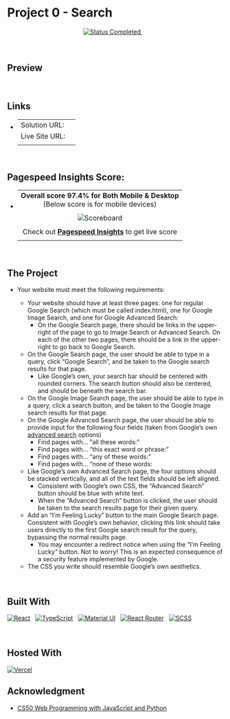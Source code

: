 # Project 0 - Search

<!-- Badges -->
<div align="center">
  <!-- Status -->
  <a href="#">
    <img src="https://img.shields.io/badge/Status-Completed-00CE80?style=for-the-badge" alt="Status Completed">
  </a> &nbsp;&nbsp;&nbsp;
</div>
<br />
<br />

## **Preview**

<div align='center'>
</div>

<br>

## **Links**

- |                |      |
  | :------------- | :--- |
  | Solution URL:  | []() |
  | Live Site URL: | []() |
  |                |      |

<br>

## Pagespeed Insights Score:

- |                                                                                                                                                                     |
  | :-----------------------------------------------------------------------------------------------------------------------------------------------------------------: |
  |                                     <b>Overall score 97.4% for Both Mobile & Desktop</b><br>(Below score is for mobile devices)                                     |
  |                                                                                                                                                                     |
  |                                                 <img src='./images/pagespeed-insights-score.svg' alt='Scoreboard'>                                                  |
  |                                                                                                                                                                     |
  | Check out [**Pagespeed Insights**](https://pagespeed.web.dev/analysis/https-0xabdulkhalid-github-io-news-homepage/tdffinbwjg?form_factor=desktop) to get live score |
  |                                                                                                                                                                     |

<br>

## The Project

- Your website must meet the following requirements:

  - Your website should have at least three pages: one for regular Google Search (which must be called index.html), one for Google Image Search, and one for Google Advanced Search:
    - On the Google Search page, there should be links in the upper-right of the page to go to Image Search or Advanced Search. On each of the other two pages, there should be a link in the upper-right to go back to Google Search.
  - On the Google Search page, the user should be able to type in a query, click “Google Search”, and be taken to the Google search results for that page.
    - Like Google’s own, your search bar should be centered with rounded corners. The search button should also be centered, and should be beneath the search bar.
  - On the Google Image Search page, the user should be able to type in a query, click a search button, and be taken to the Google Image search results for that page.
  - On the Google Advanced Search page, the user should be able to provide input for the following four fields (taken from Google’s own [advanced search](https://www.google.com/advanced_search) options)
    - Find pages with… “all these words:”
    - Find pages with… “this exact word or phrase:”
    - Find pages with… “any of these words:”
    - Find pages with… “none of these words:
  - Like Google’s own Advanced Search page, the four options should be stacked vertically, and all of the text fields should be left aligned.
    - Consistent with Google’s own CSS, the “Advanced Search” button should be blue with white text.
    - When the “Advanced Search” button is clicked, the user should be taken to the search results page for their given query.
  - Add an “I’m Feeling Lucky” button to the main Google Search page. Consistent with Google’s own behavior, clicking this link should take users directly to the first Google search result for the query, bypassing the normal results page.
    - You may encounter a redirect notice when using the “I’m Feeling Lucky” button. Not to worry! This is an expected consequence of a security feature implemented by Google.
  - The CSS you write should resemble Google’s own aesthetics.

<br>

## **Built With**

[![React](https://img.shields.io/badge/React-20232A?style=for-the-badge&logo=react&logoColor=61DAFB)](https://react.dev/) &nbsp; [![TypeScript](https://img.shields.io/badge/TypeScript-007ACC?style=for-the-badge&logo=typescript&logoColor=white)](https://www.typescriptlang.org/) &nbsp; [![Material UI](https://img.shields.io/badge/Material--UI-0081CB?style=for-the-badge&logo=material-ui&logoColor=white)](https://mui.com/) &nbsp; [![React Router](https://img.shields.io/badge/React_Router-CA4245?style=for-the-badge&logo=react-router&logoColor=white)](https://reactrouter.com/en/main) &nbsp; [![SCSS](https://img.shields.io/badge/Sass-CC6699?style=for-the-badge&logo=sass&logoColor=white)](https://sass-lang.com/)

<br>

## **Hosted With**

[![Vercel](https://img.shields.io/badge/Vercel-000000?style=for-the-badge&logo=vercel&logoColor=white)](https://vercel.com/)

## **Acknowledgment**

- [CS50 Web Programming with JavaScript and Python](https://cs50.harvard.edu/web/2020/)

<br>
